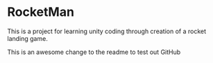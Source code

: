 # RocketMan
This is a project for learning unity coding through creation of a rocket landing game. 

This is an awesome change to the readme to test out GitHub
